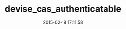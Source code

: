 ---
layout: post
title:  "devise_cas_authenticatable"
repo:   "nbudin/devise_cas_authenticatable"
date:   2015-02-18 17:11:58
gemurl: http://github.com/nbudin/devise_cas_authenticatable
---